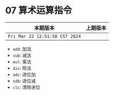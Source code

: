 # 07 算术运算指令

|本期版本|上期版本 
|:---:|:---:
`Fri Mar 22 12:51:50 CST 2024` |

* `add`: 加法
* `sub`: 减法
* `mul`: 乘法
* `div`: 除法
* `adc`: 进位加
* `sdb`: 进位减
* `clc`: 清除进位